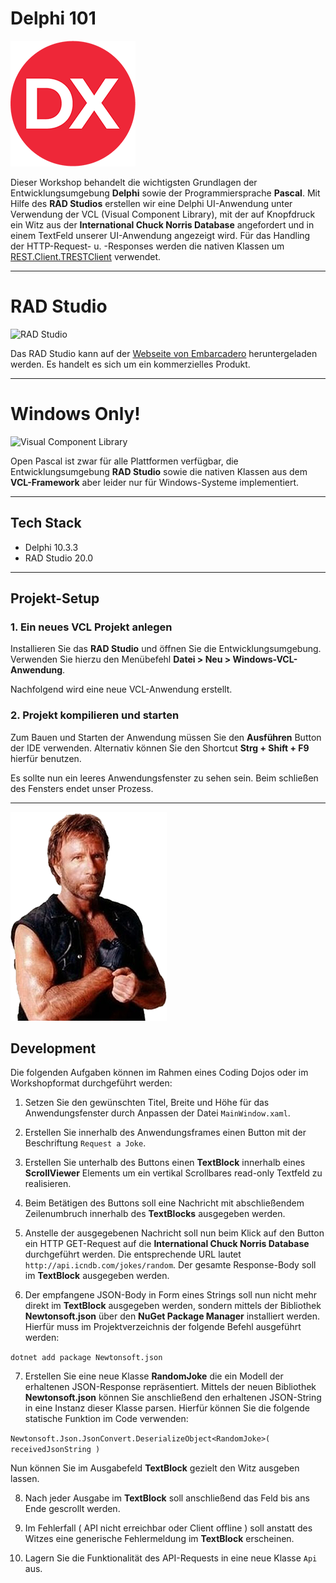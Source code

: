 
# Delphi 101

![.Delphi](https://github.com/christopherstock/Delphi101/raw/master/_ASSET/readme/logo_delphi.png)

Dieser Workshop behandelt die wichtigsten Grundlagen der Entwicklungsumgebung **Delphi** sowie der Programmiersprache
 **Pascal**. Mit Hilfe des **RAD Studios** erstellen wir eine Delphi UI-Anwendung unter Verwendung der VCL (Visual
 Component Library), mit der auf Knopfdruck ein Witz aus der **International Chuck Norris Database** angefordert
 und in einem TextFeld unserer UI-Anwendung angezeigt wird. Für das Handling der HTTP-Request- u. -Responses werden die
 nativen Klassen um [REST.Client.TRESTClient](http://docwiki.embarcadero.com/Libraries/Rio/de/REST.Client.TRESTClient)
 verwendet.

<hr>

# RAD Studio

![RAD Studio](https://github.com/christopherstock/Delphi101/raw/master/_ASSET/logo/logo_rad-studio.png)

Das RAD Studio kann auf der [Webseite von Embarcadero](https://www.embarcadero.com/de/products/rad-studio)
 heruntergeladen werden. Es handelt es sich um ein kommerzielles Produkt.

<hr>

# Windows Only!

![Visual Component Library](https://github.com/christopherstock/Delphi101/raw/master/_ASSET/logo/logo_vcl.png)

Open Pascal ist zwar für alle Plattformen verfügbar, die Entwicklungsumgebung **RAD Studio** sowie die nativen Klassen
 aus dem **VCL-Framework** aber leider nur für Windows-Systeme implementiert.

<hr>

## Tech Stack

- Delphi 10.3.3
- RAD Studio 20.0

<hr>

## Projekt-Setup

### 1. Ein neues VCL Projekt anlegen

Installieren Sie das **RAD Studio** und öffnen Sie die Entwicklungsumgebung. Verwenden Sie hierzu den Menübefehl
 **Datei > Neu > Windows-VCL-Anwendung**.

Nachfolgend wird eine neue VCL-Anwendung erstellt.

### 2. Projekt kompilieren und starten

Zum Bauen und Starten der Anwendung müssen Sie den **Ausführen** Button der IDE verwenden. Alternativ können Sie den
 Shortcut **Strg + Shift + F9** hierfür benutzen.

Es sollte nun ein leeres Anwendungsfenster zu sehen sein. Beim schließen des Fensters endet unser Prozess.

<hr>

![The International Chuck Norris Database](https://github.com/christopherstock/Delphi101/raw/master/_ASSET/readme/chuck.png)






## Development

Die folgenden Aufgaben können im Rahmen eines Coding Dojos oder im Workshopformat durchgeführt werden:

1. Setzen Sie den gewünschten Titel, Breite und Höhe für das Anwendungsfenster durch Anpassen der Datei `MainWindow.xaml`.

2. Erstellen Sie innerhalb des Anwendungsframes einen Button mit der Beschriftung `Request a Joke`.

3. Erstellen Sie unterhalb des Buttons einen **TextBlock** innerhalb eines **ScrollViewer** Elements um ein
 vertikal Scrollbares read-only Textfeld zu realisieren.

4. Beim Betätigen des Buttons soll eine Nachricht mit abschließendem Zeilenumbruch innerhalb des **TextBlocks**
 ausgegeben werden.

5. Anstelle der ausgegebenen Nachricht soll nun beim Klick auf den Button ein HTTP GET-Request auf die **International
 Chuck Norris Database** durchgeführt werden. Die entsprechende URL lautet `http://api.icndb.com/jokes/random`.
 Der gesamte Response-Body soll im **TextBlock** ausgegeben werden.

6. Der empfangene JSON-Body in Form eines Strings soll nun nicht mehr direkt im **TextBlock** ausgegeben werden,
 sondern mittels der Bibliothek **Newtonsoft.json** über den **NuGet Package Manager** installiert werden.
 Hierfür muss im Projektverzeichnis der folgende Befehl ausgeführt werden:

`dotnet add package Newtonsoft.json`

7. Erstellen Sie eine neue Klasse **RandomJoke** die ein Modell der erhaltenen JSON-Response repräsentiert.
 Mittels der neuen Bibliothek **Newtonsoft.json** können Sie anschließend den erhaltenen JSON-String in eine
 Instanz dieser Klasse parsen. Hierfür können Sie die folgende statische Funktion im Code verwenden:

`Newtonsoft.Json.JsonConvert.DeserializeObject<RandomJoke>( receivedJsonString )`

Nun können Sie im Ausgabefeld **TextBlock** gezielt den Witz ausgeben lassen.

8. Nach jeder Ausgabe im **TextBlock** soll anschließend das Feld bis ans Ende gescrollt werden.

9. Im Fehlerfall ( API nicht erreichbar oder Client offline ) soll anstatt des Witzes eine generische Fehlermeldung
 im **TextBlock** erscheinen.

10. Lagern Sie die Funktionalität des API-Requests in eine neue Klasse `Api` aus.
